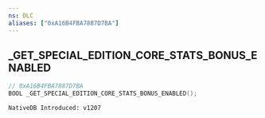 ```yaml
---
ns: DLC
aliases: ["0xA16B4FBA7887D7BA"]
---
```

## _GET_SPECIAL_EDITION_CORE_STATS_BONUS_ENABLED

```c
// 0xA16B4FBA7887D7BA
BOOL _GET_SPECIAL_EDITION_CORE_STATS_BONUS_ENABLED();
```

```
NativeDB Introduced: v1207
```

